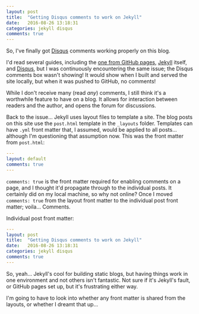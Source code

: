 ```yaml
---
layout: post
title:  "Getting Disqus comments to work on Jekyll"
date:   2016-08-26 13:18:31
categories: jekyll disqus
comments: true
---
```

[disqus]: http://disqus.com/
So, I've finally got [Disqus][disqus] comments working properly on this blog.

[github-pages]: https://help.github.com/articles/using-jekyll-as-a-static-site-generator-with-github-pages/
[jekyll-guide]: https://jekyllrb.com/docs/quickstart/
[disqus-guide]: https://help.disqus.com/customer/portal/articles/472138-jekyll-installation-instructions
I'd read several guides, including the [one from GitHub pages][github-pages], [Jekyll][jekyll-guide] itself, and [Disqus][disqus-guide], but I was continuously encountering the same issue; the Disqus comments box wasn't showing! It would show when I built and served the site locally, but when it was pushed to GitHub, no comments!

While I don't receive many (read *any*) comments, I still think it's a worthwhile feature to have on a blog. It allows for interaction between readers and the author, and opens the forum for discussions.

Back to the issue... Jekyll uses layout files to template a site. The blog posts on this site use the `post.html` template in the `_layouts` folder. Templates can have `.yml` front matter that, I assumed, would be applied to all posts... although I'm questioning that assumption now. This was the front matter from `post.html`:

```yml
---
layout: default
comments: true
---
```

`comments: true` is the front matter required for enabling comments on a page, and I thought it'd propagate through to the individual posts. It certainly did on my local machine, so why not online? Once I moved `comments: true` from the layout front matter to the individual post front matter; voila... Comments.

Individual post front matter:

```yml
---
layout: post
title:  "Getting Disqus comments to work on Jekyll"
date:   2016-08-26 13:18:31
categories: jekyll disqus
comments: true
---
```

So, yeah... Jekyll's cool for building static blogs, but having things work in one environment and not others isn't fantastic. Not sure if it's Jekyll's fault, or GitHub pages set up, but it's frustrating either way.

I'm going to have to look into whether any front matter is shared from the layouts, or whether I dreamt that up...
